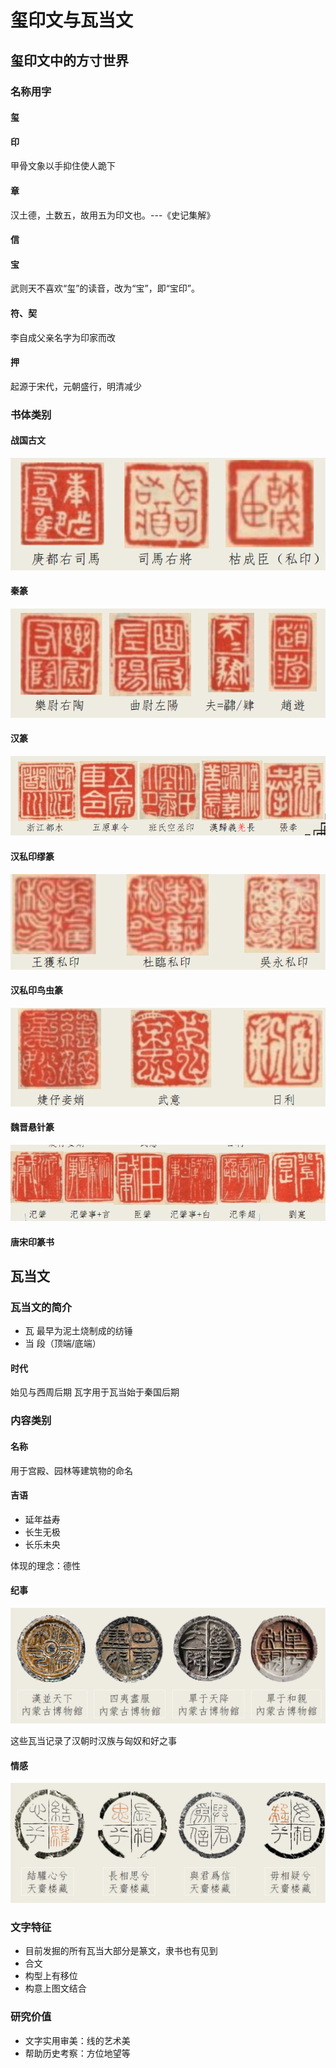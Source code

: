 # 玺印文与瓦当文

## 玺印文中的方寸世界

### 名称用字

#### 玺

#### 印

甲骨文象以手抑住使人跪下

#### 章

汉土德，土数五，故用五为印文也。---《史记集解》

#### 信

#### 宝

武则天不喜欢“玺”的读音，改为“宝”，即“宝印”。

#### 符、契

李自成父亲名字为印家而改

#### 押

起源于宋代，元朝盛行，明清减少

### 书体类别

#### 战国古文

![战国古文](https://raw.githubusercontent.com/dcldyhb/Freshman-Notes-Image-Host/main/202504101816814.png)

#### 秦篆

![秦篆](https://raw.githubusercontent.com/dcldyhb/Freshman-Notes-Image-Host/main/202504101817967.png)

#### 汉篆

![汉篆](https://raw.githubusercontent.com/dcldyhb/Freshman-Notes-Image-Host/main/202504101817201.png)

#### 汉私印缪篆

![汉私印缪篆](https://raw.githubusercontent.com/dcldyhb/Freshman-Notes-Image-Host/main/202504101818328.png)

#### 汉私印鸟虫篆

![汉私印鸟虫篆](https://raw.githubusercontent.com/dcldyhb/Freshman-Notes-Image-Host/main/202504101819379.png)

#### 魏晋悬针篆

![魏晋悬针篆](https://raw.githubusercontent.com/dcldyhb/Freshman-Notes-Image-Host/main/202504101820575.png)

#### 唐宋印篆书

## 瓦当文

### 瓦当文的简介

- 瓦
  最早为泥土烧制成的纺锤
- 当
  段（顶端/底端）

#### 时代

始见与西周后期
瓦字用于瓦当始于秦国后期

### 内容类别

#### 名称

用于宫殿、园林等建筑物的命名

#### 吉语

- 延年益寿
- 长生无极
- 长乐未央

体现的理念：德性

#### 纪事

![瓦当纪事](https://raw.githubusercontent.com/dcldyhb/Freshman-Notes-Image-Host/main/202504101929492.png)

这些瓦当记录了汉朝时汉族与匈奴和好之事

#### 情感

![瓦当情感](https://raw.githubusercontent.com/dcldyhb/Freshman-Notes-Image-Host/main/202504101931209.png)

### 文字特征

- 目前发掘的所有瓦当大部分是篆文，隶书也有见到
- 合文
- 构型上有移位
- 构意上图文结合

### 研究价值

- 文字实用审美：线的艺术美
- 帮助历史考察：方位地望等
